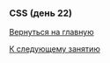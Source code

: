 ### CSS (день 22)


[Вернуться на главную](https://github.com/BEPb/Python-100-days)

[К следующему занятию](https://github.com/BEPb/Python-100-days/blob/master/%D0%94%D0%B5%D0%BD%D1%8C%2016-20/%D0%94%D0%B5%D0%BD%D1%8C%2020/README.md)

